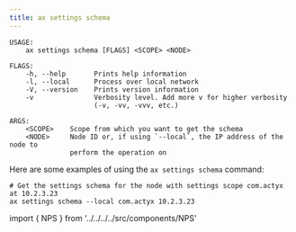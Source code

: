 ```yaml
---
title: ax settings schema
---
```


```text title="Get setting schemas from an ActyxOS node"
USAGE:
    ax settings schema [FLAGS] <SCOPE> <NODE>

FLAGS:
    -h, --help       Prints help information
    -l, --local      Process over local network
    -V, --version    Prints version information
    -v               Verbosity level. Add more v for higher verbosity
                     (-v, -vv, -vvv, etc.)

ARGS:
    <SCOPE>    Scope from which you want to get the schema
    <NODE>     Node ID or, if using `--local`, the IP address of the node to
               perform the operation on
```

Here are some examples of using the `ax settings schema` command:

```text title="Example Usage"
# Get the settings schema for the node with settings scope com.actyx at 10.2.3.23
ax settings schema --local com.actyx 10.2.3.23
```

import { NPS } from '../../../../src/components/NPS'

<NPS />
